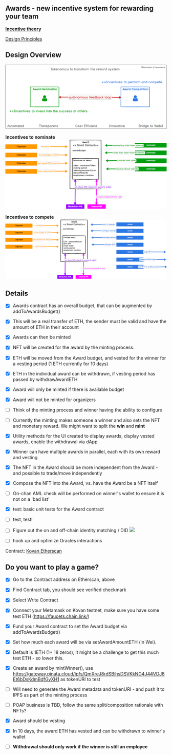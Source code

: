 ## Awards - new incentive system for rewarding your team


**[Incentive theory](/Incentives.md)**


[Design Principles](https://docs.google.com/presentation/d/1UZkhJqTsQ1D4cJM2yuyLzq9dN4dhGkqrkS6t7tTyMZw/edit?usp=sharing)

## Design Overview 

![](./assets/Tokenomics.png)

**Incentives to nominate**
![](./assets/Nomination.png)

**Incentives to compete**
![](./assets/Award%20Contract.png)


## Details

- [x] Awards contract has an overall budget, that can be augmented by addToAwardsBudget()
- [x] This will be a real transfer of ETH, the sender must be valid and have the amount of ETH in their account
- [x] Awards can then be minted
- [x] NFT will be created for the award by the minting process.
- [x] ETH will be moved from the Award budget, and vested for the winner for a vesting period (1 ETH currently for 10 days)
- [x] ETH in the individual award can be withdrawn, if vesting period has passed by withdrawAwardETH
- [x] Award will only be minted if there is available budget
- [x] Award will not be minted for organizers
- [ ] Think of the minting process and winner having the ability to configure
- [ ] Currently the minting makes someone a winner and also sets the NFT and monetary reward. We might want to split the **win** and **mint**
- [x] Utility methods for the UI created to display awards, display vested awards, enable the withdrawal via dApp
- [x] Winner can have multiple awards in parallel, each with its own reward and vesting
- [x] The NFT in the Award should be more independent from the Award - and possible to trade/move independently
- [x] Compose the NFT into the Award, vs. have the Award be a NFT itself
- [ ] On-chan AML check will be performed on winner's wallet to ensure it is not on a 'bad list'
- [x] test: basic unit tests for the Award contract
- [ ] test, test!
- [ ] Figure out the on and off-chain identity matching / DID 
![](../assets/Identity%20Mapping.png) 
- [ ] hook up and optimize Oracles interactions


Contract: [Kovan Etherscan](https://kovan.etherscan.io/address/0x29B746f28114a2D91eF4DF9315d16CE5e0C267Ae)

## Do you want to play a game?

- [x] Go to the Contract address on Etherscan, above
- [x] Find Contract tab, you should see verified checkmark
- [x] Select Write Contract
- [x] Connect your Metamask on Kovan testnet, make sure you have some test ETH (https://faucets.chain.link/)
- [x] Fund your Award contract to set the Award budget via addToAwardsBudget()
- [x] Set how much each award will be via setAwardAmountETH (in Wei). 
- [x] Default is 1ETH (1+ 18 zeros), it might be a challenge to get this much test ETH - so lower this.
- [x] Create an award by mintWinner(), use https://gateway.pinata.cloud/ipfs/QmXreJ8rdSBihsDSVKkNG4J44VDJ8Et6bDsKdmBdfGyXH1 as tokenURI to test
- [ ] Will need to generate the Award metadata and tokenURI - and push it to IPFS as part of the minting process
- [ ] POAP business is TBD, follow the same split/composition rationale with NFTs?
- [x] Award should be vesting
- [x] In 10 days, the award ETH has vested and can be withdrawn to winner's wallet
- [ ] **Withdrawal should only work if the winner is still an employee**



  
